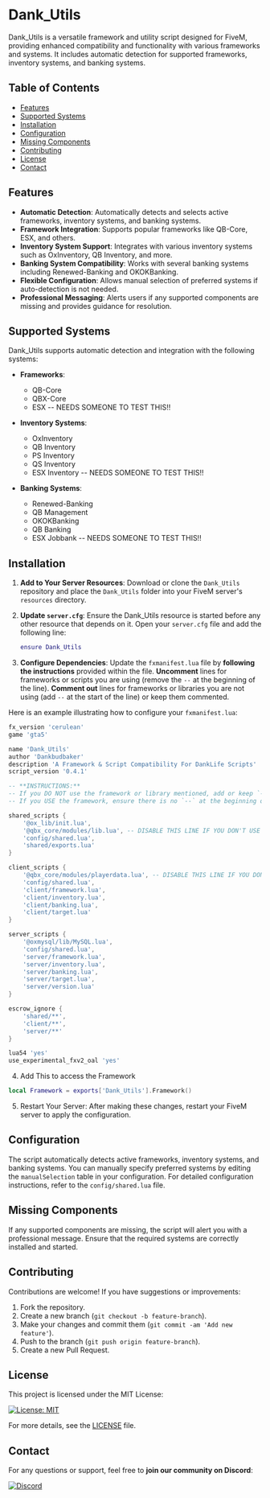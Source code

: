 # Dank_Utils

Dank_Utils is a versatile framework and utility script designed for FiveM, providing enhanced compatibility and functionality with various frameworks and systems. It includes automatic detection for supported frameworks, inventory systems, and banking systems.

## Table of Contents
- [Features](#features)
- [Supported Systems](#supported-systems)
- [Installation](#installation)
- [Configuration](#configuration)
- [Missing Components](#missing-components)
- [Contributing](#contributing)
- [License](#license)
- [Contact](#contact)

## Features

- **Automatic Detection**: Automatically detects and selects active frameworks, inventory systems, and banking systems.
- **Framework Integration**: Supports popular frameworks like QB-Core, ESX, and others.
- **Inventory System Support**: Integrates with various inventory systems such as OxInventory, QB Inventory, and more.
- **Banking System Compatibility**: Works with several banking systems including Renewed-Banking and OKOKBanking.
- **Flexible Configuration**: Allows manual selection of preferred systems if auto-detection is not needed.
- **Professional Messaging**: Alerts users if any supported components are missing and provides guidance for resolution.

## Supported Systems

Dank_Utils supports automatic detection and integration with the following systems:

- **Frameworks**:
  - QB-Core
  - QBX-Core
  - ESX -- NEEDS SOMEONE TO TEST THIS!!

- **Inventory Systems**:
  - OxInventory
  - QB Inventory
  - PS Inventory
  - QS Inventory
  - ESX Inventory -- NEEDS SOMEONE TO TEST THIS!!

- **Banking Systems**:
  - Renewed-Banking
  - QB Management
  - OKOKBanking
  - QB Banking
  - ESX Jobbank -- NEEDS SOMEONE TO TEST THIS!!

## Installation

1. **Add to Your Server Resources**: Download or clone the `Dank_Utils` repository and place the `Dank_Utils` folder into your FiveM server's `resources` directory.

2. **Update `server.cfg`**: Ensure the Dank_Utils resource is started before any other resource that depends on it. Open your `server.cfg` file and add the following line:

   ```lua
   ensure Dank_Utils 
   ```
 
3. **Configure Dependencies**: Update the `fxmanifest.lua` file by **following the instructions** provided within the file. **Uncomment** lines for frameworks or scripts you are using (remove the `--` at the beginning of the line). **Comment out** lines for frameworks or libraries you are not using (add `--` at the start of the line) or keep them commented.

Here is an example illustrating how to configure your `fxmanifest.lua`:

```lua
fx_version 'cerulean'
game 'gta5'

name 'Dank_Utils'
author 'Dankbudbaker'
description 'A Framework & Script Compatibility For DankLife Scripts'
script_version '0.4.1'

-- **INSTRUCTIONS:**
-- If you DO NOT use the framework or library mentioned, add or keep `--` at the start of the line to disable it.
-- If you USE the framework, ensure there is no `--` at the beginning of the line.

shared_scripts {
    '@ox_lib/init.lua',
    '@qbx_core/modules/lib.lua', -- DISABLE THIS LINE IF YOU DON'T USE qbx_core (Keep or add --)
    'config/shared.lua',
    'shared/exports.lua'
}

client_scripts {
    '@qbx_core/modules/playerdata.lua', -- DISABLE THIS LINE IF YOU DON'T USE qbx_core (Keep or add --)
    'config/shared.lua',
    'client/framework.lua',
    'client/inventory.lua',
    'client/banking.lua',
    'client/target.lua'
}

server_scripts {
    '@oxmysql/lib/MySQL.lua',
    'config/shared.lua',
    'server/framework.lua',
    'server/inventory.lua',
    'server/banking.lua',
    'server/target.lua',
    'server/version.lua'
}

escrow_ignore {
    'shared/**',
    'client/**',
    'server/**'
}

lua54 'yes'
use_experimental_fxv2_oal 'yes'
```
4. Add This to access the Framework

```Lua
local Framework = exports['Dank_Utils'].Framework()
```

5. Restart Your Server: After making these changes, restart your FiveM server to apply the configuration.

## Configuration

The script automatically detects active frameworks, inventory systems, and banking systems. You can manually specify preferred systems by editing the `manualSelection` table in your configuration. For detailed configuration instructions, refer to the `config/shared.lua` file.

## Missing Components

If any supported components are missing, the script will alert you with a professional message. Ensure that the required systems are correctly installed and started.

## Contributing

Contributions are welcome! If you have suggestions or improvements:

1. Fork the repository.
2. Create a new branch (`git checkout -b feature-branch`).
3. Make your changes and commit them (`git commit -am 'Add new feature'`).
4. Push to the branch (`git push origin feature-branch`).
5. Create a new Pull Request.

## License

This project is licensed under the MIT License:

[![License: MIT](https://img.shields.io/badge/License-MIT-yellow.svg)](LICENSE)

For more details, see the [LICENSE](LICENSE) file.

## Contact

For any questions or support, feel free to **join our community on Discord**:

[![Discord](https://img.shields.io/discord/976211208736763994?label=Join%20Discord&logo=discord&style=for-the-badge&color=blue)](https://discord.gg/4aW3gHFEs9)
